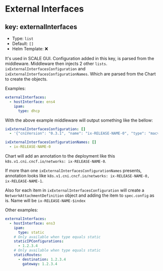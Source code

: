# External Interfaces

## key: externalInterfaces

- Type: `list`
- Default: `[]`
- Helm Template: ❌

It's used in SCALE GUI. Configuration added in this key, is parsed from the middleware.
Middleware then injects 2 other `lists`. `ixExternalInterfacesConfiguration` and
`ixExternalInterfacesConfigurationNames`. Which are parsed from the Chart
to create the objects.

Examples:

```yaml
externalInterfaces:
  - hostInterface: ens4
    ipam:
      type: dhcp
```

With the above example middleware will output something like the bellow:

```yaml
ixExternalInterfacesConfiguration: []
  - '{"cniVersion": "0.3.1", "name": "ix-RELEASE-NAME-0", "type": "macvlan", "master": "ens4", "ipam": {"type": "dhcp"}}'

ixExternalInterfacesConfigurationNames: []
  - ix-RELEASE-NAME-0
```

Chart will add an annotation to the deployment like this
`k8s.v1.cni.cncf.io/networks: ix-RELEASE-NAME-0`.

If more than one `ixExternalInterfacesConfigurationNames` presents,
annotation looks like `k8s.v1.cni.cncf.io/networks: ix-RELEASE-NAME-0, ix-RELEASE-NAME-1`.

Also for each item in `ixExternalInterfacesConfiguration` will create a
`NetworkAttachmentDefinition` object and adding the item to `spec.config` as is.
Name will be `ix-RELEASE-NAME-$index`

Other examples:

```yaml
externalInterfaces:
  - hostInterface: ens3
    ipam:
      type: static
    # Only available when type equals static
    staticIPConfigurations:
      - 1.2.3.4
    # Only available when type equals static
    staticRoutes:
      - destination: 1.2.3.4
        gateway: 1.2.3.4
```
